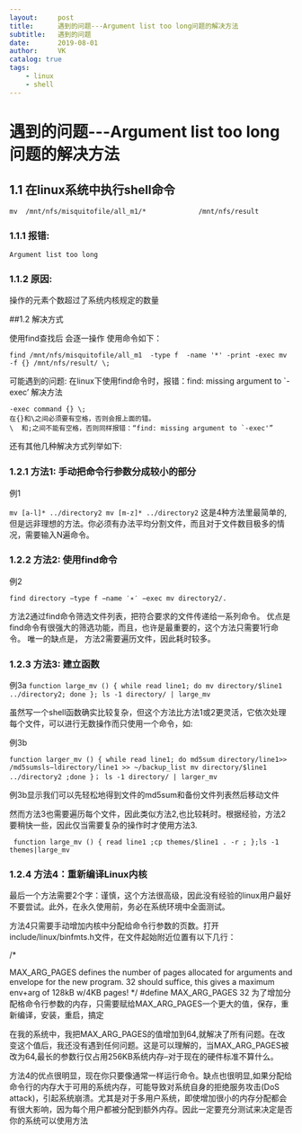 ```yaml
---
layout:     post
title:      遇到的问题---Argument list too long问题的解决方法
subtitle:   遇到的问题
date:       2019-08-01
author:     VK
catalog: true
tags:
    - linux
    - shell
---
```


# 遇到的问题---Argument list too long问题的解决方法

## 1.1 在linux系统中执行shell命令

    mv  /mnt/nfs/misquitofile/all_m1/*             /mnt/nfs/result
### 1.1.1 报错:

`Argument list too long`

### 1.1.2 原因:

操作的元素个数超过了系统内核规定的数量

##1.2 解决方式

使用find查找后 会逐一操作
使用命令如下：

    find /mnt/nfs/misquitofile/all_m1  -type f  -name '*' -print -exec mv -f {} /mnt/nfs/result/ \;
可能遇到的问题:
在linux下使用find命令时，报错：find: missing argument to `-exec’
解决方法

    -exec command {} \;  
    在{}和\之间必须要有空格，否则会报上面的错。
    \  和;之间不能有空格，否则同样报错：“find: missing argument to `-exec'”

还有其他几种解决方式列举如下:

### 1.2.1 方法1: 手动把命令行参数分成较小的部分

例1

`mv [a-l]* ../directory2 mv [m-z]* ../directory2`
这是4种方法里最简单的,但是远非理想的方法。你必须有办法平均分割文件，而且对于文件数目极多的情况，需要输入N遍命令。

### 1.2.2 方法2: 使用find命令

例2

`find directory −type f −name ′∗′ −exec mv directory2/.  `

方法2通过find命令筛选文件列表，把符合要求的文件传递给一系列命令。 优点是find命令有很强大的筛选功能，而且，也许是最重要的，这个方法只需要1行命令。 唯一的缺点是， 方法2需要遍历文件，因此耗时较多。

### 1.2.3 方法3: 建立函数

例3a
`function large_mv () { while read line1; do mv directory/$line1 ../directory2; done }; ls -1 directory/ | large_mv`

虽然写一个shell函数确实比较复杂，但这个方法比方法1或2更灵活，它依次处理每个文件，可以进行无数操作而只使用一个命令，如:

例3b

`function larger_mv () { while read line1; do md5sum directory/line1>> /md5sumsls−ldirectory/line1 >> ~/backup_list mv directory/$line1 ../directory2 ;done }； ls -1 directory/ | larger_mv`

例3b显示我们可以先轻松地得到文件的md5sum和备份文件列表然后移动文件

然而方法3也需要遍历每个文件，因此类似方法2,也比较耗时。根据经验，方法2要稍快一些，因此仅当需要复杂的操作时才使用方法3.

` function large_mv () { read line1 ;cp themes/$line1 . -r ; };ls -1 themes|large_mv`

### 1.2.4 方法4：重新编译Linux内核

最后一个方法需要2个字：谨慎，这个方法很高级，因此没有经验的linux用户最好不要尝试。此外，在永久使用前，务必在系统环境中全面测试。

方法4只需要手动增加内核中分配给命令行参数的页数。打开include/linux/binfmts.h文件，在文件起始附近位置有以下几行：

/*

MAX_ARG_PAGES defines the number of pages allocated for arguments
and envelope for the new program. 32 should suffice, this gives
a maximum env+arg of 128kB w/4KB pages! */ #define MAX_ARG_PAGES 32
为了增加分配格命令行参数的内存，只需要赋给MAX_ARG_PAGES一个更大的值，保存，重新编译，安装，重启，搞定

在我的系统中，我把MAX_ARG_PAGES的值增加到64,就解决了所有问题。在改变这个值后，我还没有遇到任何问题。这是可以理解的，当MAX_ARG_PAGES被改为64,最长的参数行仅占用256KB系统内存–对于现在的硬件标准不算什么。

方法4的优点很明显，现在你只要像通常一样运行命令。缺点也很明显,如果分配给命令行的内存大于可用的系统内存，可能导致对系统自身的拒绝服务攻击(DoS attack)，引起系统崩溃。尤其是对于多用户系统，即使增加很小的内存分配都会有很大影响，因为每个用户都被分配到额外内存。因此一定要充分测试来决定是否你的系统可以使用方法

